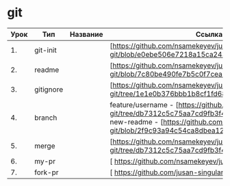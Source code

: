 # git

| Урок | Тип        | Название  | Ссылка                     |
| ---- | -----------| --------- | -------------------------- |
| 1.   |  git-init  |           | [https://github.com/nsamekeyev/jusan-git/blob/e0ebe506e7218a15ca243688cc3c43e22fbd66bc] |
| 2.   |  readme    |           | [https://github.com/nsamekeyev/jusan-git/blob/7c80be490fe7b5c0f7cea871c5d64938a718b962] |
| 3.   |  gitignore |           | [https://github.com/nsamekeyev/jusan-git/tree/1e1e0b376bbb1b8cf1fd68f3a3600bf8cee4285a] |
| 4.   |  branch    |           | feature/username - [https://github.com/nsamekeyev/jusan-git/tree/db7312c5c75aa7cd9fb3f48920f0dc4b8b364b52]; new-readme - [https://github.com/nsamekeyev/jusan-git/blob/2f9c93a94c54ca8dbea12506703703974a5fa2d3] |
| 5.   |  merge     |           | [https://github.com/nsamekeyev/jusan-git/tree/db7312c5c75aa7cd9fb3f48920f0dc4b8b364b52] |
| 6.   |  my-pr     |           | [ https://github.com/nsamekeyev/jusan-git/pull/1 ] |
| 7.   |  fork-pr   |           | [ https://github.com/jusan-singularity/fork-me/pull/118 ]   |
